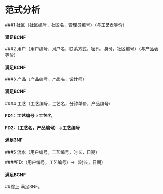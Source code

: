 # 范式分析



###1 社区（社区编号，社区名，管理员编号）（与工艺表等价）

#### 满足BCNF



###2 用户（用户编号，用户名，联系方式，密码，身份，社区编号）（与产品表等价）

#### 满足BCNF



###3 产品（产品编号，产品名，设计师）

#### 满足BCNF



###4 工艺（工艺编号，工艺名，分钟单价，产品编号）

#### FD1：工艺编号->工艺名

#### FD2:（工艺名，产品编号）->工艺编号

#### 满足3NF



###5 流水（用户编号，工艺编号，时长，日期）

####FD:（用户编号，工艺编号）->（时长，日期）

#### 满足BCNF



##综上 满足3NF。